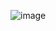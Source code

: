 ![image](https://github.com/SanjayaPrasadRajapaksha/Point_Of_Sale_System-SpringBoot-React/assets/130231733/4dd03a69-ec03-400e-9365-31bf52d1ebd1)
